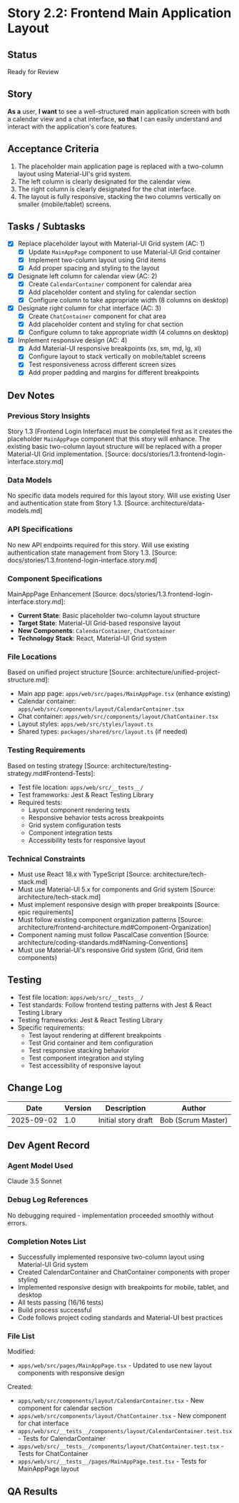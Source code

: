 # Story 2.2: Frontend Main Application Layout

## Status

Ready for Review

## Story

**As a** user,
**I want** to see a well-structured main application screen with both a calendar view and a chat interface,
**so that** I can easily understand and interact with the application's core features.

## Acceptance Criteria

1. The placeholder main application page is replaced with a two-column layout using Material-UI's grid system.
2. The left column is clearly designated for the calendar view.
3. The right column is clearly designated for the chat interface.
4. The layout is fully responsive, stacking the two columns vertically on smaller (mobile/tablet) screens.

## Tasks / Subtasks

- [x] Replace placeholder layout with Material-UI Grid system (AC: 1)
  - [x] Update `MainAppPage` component to use Material-UI Grid container
  - [x] Implement two-column layout using Grid items
  - [x] Add proper spacing and styling to the layout
- [x] Designate left column for calendar view (AC: 2)
  - [x] Create `CalendarContainer` component for calendar area
  - [x] Add placeholder content and styling for calendar section
  - [x] Configure column to take appropriate width (8 columns on desktop)
- [x] Designate right column for chat interface (AC: 3)
  - [x] Create `ChatContainer` component for chat area
  - [x] Add placeholder content and styling for chat section
  - [x] Configure column to take appropriate width (4 columns on desktop)
- [x] Implement responsive design (AC: 4)
  - [x] Add Material-UI responsive breakpoints (xs, sm, md, lg, xl)
  - [x] Configure layout to stack vertically on mobile/tablet screens
  - [x] Test responsiveness across different screen sizes
  - [x] Add proper padding and margins for different breakpoints

## Dev Notes

### Previous Story Insights

Story 1.3 (Frontend Login Interface) must be completed first as it creates the placeholder `MainAppPage` component that this story will enhance. The existing basic two-column layout structure will be replaced with a proper Material-UI Grid implementation. [Source: docs/stories/1.3.frontend-login-interface.story.md]

### Data Models

No specific data models required for this layout story. Will use existing User and authentication state from Story 1.3. [Source: architecture/data-models.md]

### API Specifications

No new API endpoints required for this story. Will use existing authentication state management from Story 1.3. [Source: docs/stories/1.3.frontend-login-interface.story.md]

### Component Specifications

MainAppPage Enhancement [Source: docs/stories/1.3.frontend-login-interface.story.md]:

- **Current State**: Basic placeholder two-column layout structure
- **Target State**: Material-UI Grid-based responsive layout
- **New Components**: `CalendarContainer`, `ChatContainer`
- **Technology Stack**: React, Material-UI Grid system

### File Locations

Based on unified project structure [Source: architecture/unified-project-structure.md]:

- Main app page: `apps/web/src/pages/MainAppPage.tsx` (enhance existing)
- Calendar container: `apps/web/src/components/layout/CalendarContainer.tsx`
- Chat container: `apps/web/src/components/layout/ChatContainer.tsx`
- Layout styles: `apps/web/src/styles/layout.ts`
- Shared types: `packages/shared/src/layout.ts` (if needed)

### Testing Requirements

Based on testing strategy [Source: architecture/testing-strategy.md#Frontend-Tests]:

- Test file location: `apps/web/src/__tests__/`
- Test frameworks: Jest & React Testing Library
- Required tests:
  - Layout component rendering tests
  - Responsive behavior tests across breakpoints
  - Grid system configuration tests
  - Component integration tests
  - Accessibility tests for responsive layout

### Technical Constraints

- Must use React 18.x with TypeScript [Source: architecture/tech-stack.md]
- Must use Material-UI 5.x for components and Grid system [Source: architecture/tech-stack.md]
- Must implement responsive design with proper breakpoints [Source: epic requirements]
- Must follow existing component organization patterns [Source: architecture/frontend-architecture.md#Component-Organization]
- Component naming must follow PascalCase convention [Source: architecture/coding-standards.md#Naming-Conventions]
- Must use Material-UI's responsive Grid system (Grid, Grid item components)

## Testing

- Test file location: `apps/web/src/__tests__/`
- Test standards: Follow frontend testing patterns with Jest & React Testing Library
- Testing frameworks: Jest & React Testing Library
- Specific requirements:
  - Test layout rendering at different breakpoints
  - Test Grid container and item configuration
  - Test responsive stacking behavior
  - Test component integration and styling
  - Test accessibility of responsive layout

## Change Log

| Date       | Version | Description         | Author             |
| ---------- | ------- | ------------------- | ------------------ |
| 2025-09-02 | 1.0     | Initial story draft | Bob (Scrum Master) |

## Dev Agent Record

### Agent Model Used

Claude 3.5 Sonnet

### Debug Log References

No debugging required - implementation proceeded smoothly without errors.

### Completion Notes List

- Successfully implemented responsive two-column layout using Material-UI Grid system
- Created CalendarContainer and ChatContainer components with proper styling
- Implemented responsive design with breakpoints for mobile, tablet, and desktop
- All tests passing (16/16 tests)
- Build process successful
- Code follows project coding standards and Material-UI best practices

### File List

Modified:
- `apps/web/src/pages/MainAppPage.tsx` - Updated to use new layout components with responsive design

Created:
- `apps/web/src/components/layout/CalendarContainer.tsx` - New component for calendar section
- `apps/web/src/components/layout/ChatContainer.tsx` - New component for chat interface
- `apps/web/src/__tests__/components/layout/CalendarContainer.test.tsx` - Tests for CalendarContainer
- `apps/web/src/__tests__/components/layout/ChatContainer.test.tsx` - Tests for ChatContainer
- `apps/web/src/__tests__/pages/MainAppPage.test.tsx` - Tests for MainAppPage layout

## QA Results
